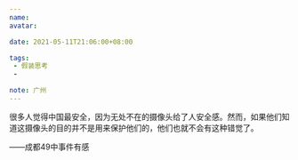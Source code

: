 ```yaml
---
name:
avatar:

date: 2021-05-11T21:06:00+08:00

tags:
 - 假装思考
 -

note: 广州
---
```

很多人觉得中国最安全，因为无处不在的摄像头给了人安全感。然而，如果他们知道这摄像头的目的并不是用来保护他们的，他们也就不会有这种错觉了。

——成都49中事件有感